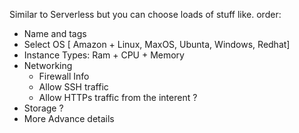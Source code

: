 Similar to Serverless but you can choose loads of stuff like. order:

- Name and tags
- Select OS [ Amazon + Linux, MaxOS, Ubunta, Windows, Redhat]
- Instance Types: Ram + CPU + Memory
- Networking
  - Firewall Info
  - Allow SSH traffic
  - Allow HTTPs traffic from the interent ?
- Storage ?
- More Advance details
